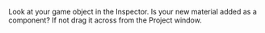 Look at your game object in the Inspector. Is your new material added as a component? If not drag it across from the Project window. 
